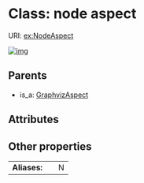 
# Class: node aspect




URI: [ex:NodeAspect](https://w3id.org/kgviz/NodeAspect)


[![img](https://yuml.me/diagram/nofunky;dir:TB/class/[GraphvizAspect]^-[NodeAspect],[GraphvizAspect])](https://yuml.me/diagram/nofunky;dir:TB/class/[GraphvizAspect]^-[NodeAspect],[GraphvizAspect])

## Parents

 *  is_a: [GraphvizAspect](GraphvizAspect.md)

## Attributes


## Other properties

|  |  |  |
| --- | --- | --- |
| **Aliases:** | | N |

